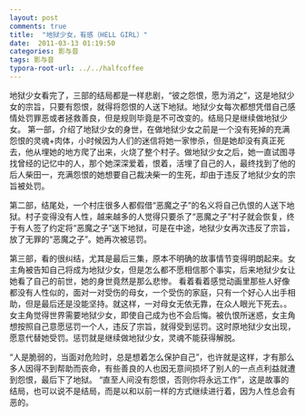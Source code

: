 ```yaml
---
layout: post
comments: true
title:  "地狱少女，有感（HELL GIRL）"
date:  2011-03-13 01:19:50
categories: 影与音
tags: 影与音
typora-root-url: ../../halfcoffee
---
```




地狱少女看完了，三部的结局都是一样悲剧，“彼之怨恨，愿为消之”，这是地狱少女的宗旨，只要有怨恨，就得将怨恨的人送下地狱。地狱少女每次都想凭借自己感情处罚罪恶或者拯救善良，但是规则毕竟是不可改变的。结局只是继续做地狱少女。
第一部，介绍了地狱少女的身世，在做地狱少女之前是一个没有死掉的充满怨恨的灵魂+肉体，小时候因为人们的迷信将她一家惨杀，但是她却没有真正死去，他从埋她的地方爬了出来，火烧了整个村子。做地狱少女之后，她一直试图寻找曾经的记忆中的人，那个她深深爱着，恨着，活埋了自己的人，最终找到了他的后人柴田一，充满怨恨的她想要自己裁决柴一的生死，却由于违反了地狱少女的宗旨被处罚。



第二部，结尾处，一个村庄很多人都假借“恶魔之子”的名义将自己仇恨的人送下地狱。村子变得没有人性，越来越多的人觉得只要杀了“恶魔之子”村子就会恢复，终于有人签了约定将“恶魔之子”送下地狱，可是在中途，地狱少女再次违反了宗旨，放了无罪的“恶魔之子”。她再次被惩罚。



第三部，看的很纠结，尤其是最后三集，原本不明确的故事情节变得明朗起来。女主角被告知自己将成为地狱少女，但是怎么都不愿相信那个事实，后来地狱少女让她看了自己的前世，她的身世竟然是那么悲惨。
看着看着感觉动画里那些人好像都没有人性似的，面对一对受伤的母女，一个受伤的家庭，只有一个好心人出手相助，但是最后还是没能坚持。就这样，一对母女无依无靠，在众人眼光下死去。。女主角觉得世界需要地狱少女，即使自己成为也不会后悔。被仇恨所迷惑，女主角想按照自己意愿惩罚一个人，违反了宗旨，就得受到惩罚。这时原地狱少女出现，愿意代替她受罚。惩罚就是继续做地狱少女，灵魂不能获得解脱。



“人是脆弱的，当面对危险时，总是想着怎么保护自己”，也许就是这样，才有那么多人因得不到帮助而丧命，有些善良的人也因无意间损坏了别人的一点点利益就遭到怨恨，最后下了地狱。
“直至人间没有怨恨，否则你将永远工作”，这是故事的结局，也可以说不是结局，而是以和以前一样的方式继续进行着，因为人性总会有恶的。

